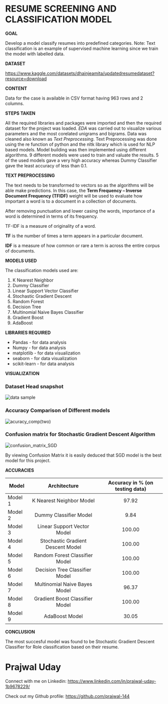 # RESUME SCREENING AND CLASSIFICATION MODEL

**GOAL**

Develop a model classify resumes into predefined categories.
Note: Text classification is an example of supervised machine learning since we train the model with labelled data.

**DATASET**

https://www.kaggle.com/datasets/dhainjeamita/updatedresumedataset?resource=download

**CONTENT**

Data for the case is available in CSV format having 963 rows and 2 columns.

**STEPS TAKEN**

All the required libraries and packages were imported and then the required dataset for the project was loaded. *EDA* was carried out to visualize various parameters and the most corelated unigrams and bigrams. Data was cleaned also known as *Text Preprocessing*. Text Preprocessing was done using the re function of python and the nltk library which is used for NLP based models. Model building was then implemented using different algorithms. 9 different models were used to train and valuate the results. 5 of the used models gave a very high accuracy whereas Dummy Classifier gave the least accuracy of less than 0.1.

**TEXT PREPROCESSING**

The text needs to be transformed to vectors so as the algorithms will be able make predictions. In this case, the **Term Frequency – Inverse Document Frequency (TFIDF)** weight will be used to evaluate how important a word is to a document in a collection of documents.

After removing punctuation and lower casing the words, importance of a word is determined in terms of its frequency.

TF-IDF is a measure of originality of a word.

**TF** is the number of times a term appears in a particular document.

**IDF** is a measure of how common or rare a term is across the entire corpus of documents.

**MODELS USED**

The classification models used are:

1. K Nearest Neighbor
2. Dummy Classifier
3. Linear Support Vector Classifier
4. Stochastic Gradient Descent
5. Random Forest
6. Decision Tree
7. Multinomial Naive Bayes Classifier
8. Gradient Boost
9. AdaBoost

**LIBRARIES REQUIRED**

* Pandas - for data analysis
* Numpy - for data analysis
* matplotlib - for data visualization
* seaborn - for data visualization
* scikit-learn - for data analysis

**VISUALIZATION**

### Dataset Head snapshot
![data sample](https://user-images.githubusercontent.com/86421205/184983563-e11e69ab-266b-45ca-949c-68992b0a8dd5.png)

### Accuracy Comparison of Different models
![acuracy_comp(two)](https://user-images.githubusercontent.com/86421205/184983218-d01dba0d-98c0-4679-b08f-f2d65759df63.png)

### Confusion matrix for Stochastic Gradient Descent Algorithm
![confusion_matrix_SGD](https://user-images.githubusercontent.com/86421205/184983825-5244289e-1583-4ac6-908d-fe0eb37bd7c9.png)

By viewing Confusion Matrix it is easily deduced that SGD model is the best model for this project.


**ACCURACIES**

| Model         | Architecture                      | Accuracy in % (on testing data) |
| ------------- |:---------------------------------:|:-------------:|
| Model 1       | K Nearest Neighbor Model          |97.92          |
| Model 2       | Dummy Classifier Model            |9.84           |
| Model 3       | Linear Support Vector Model       |100.00         |
| Model 4       | Stochastic Gradient Descent Model |100.00         |
| Model 5       | Random Forest Classifier Model    |100.00         |
| Model 6       | Decision Tree Classifier Model    |100.00         |
| Model 7       | Multinomial Naive Bayes Model     |96.37          |
| Model 8       | Gradient Boost Classifier Model   |100.00         |
| Model 9       | AdaBoost Model                    |30.05          |

**CONCLUSION**

The most succesful model was found to be Stochastic Gradient Descent Classifier for Role classification based on their resume.

# Prajwal Uday

Connect with me on Linkedin: https://www.linkedin.com/in/prajwal-uday-1b9678229/

Check out my Github profile: https://github.com/prajwal-144
